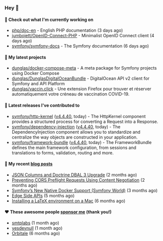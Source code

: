### Hey 👋

#### 👷 Check out what I'm currently working on

- [php/doc-en](https://github.com/php/doc-en) - English PHP documentation (3 days ago)
- [jumbojett/OpenID-Connect-PHP](https://github.com/jumbojett/OpenID-Connect-PHP) - Minimalist OpenID Connect client (4 days ago)
- [symfony/symfony-docs](https://github.com/symfony/symfony-docs) - The Symfony documentation (6 days ago)

#### 🌱 My latest projects

- [dunglas/docker-compose-meta](https://github.com/dunglas/docker-compose-meta) - A meta package for Symfony projects using Docker Compose
- [dunglas/DunglasDigitalOceanBundle](https://github.com/dunglas/DunglasDigitalOceanBundle) - DigitalOcean API v2 client for Symfony and API Platform
- [dunglas/vaccin.click](https://github.com/dunglas/vaccin.click) - Une extension Firefox pour trouver et réserver automatiquement votre créneau de vaccination COVID-19.

#### 🔭 Latest releases I've contributed to

- [symfony/http-kernel](https://github.com/symfony/http-kernel) ([v4.4.40](https://github.com/symfony/http-kernel/releases/tag/v4.4.40), today) - The HttpKernel component provides a structured process for converting a Request into a Response.
- [symfony/dependency-injection](https://github.com/symfony/dependency-injection) ([v4.4.40](https://github.com/symfony/dependency-injection/releases/tag/v4.4.40), today) - The DependencyInjection component allows you to standardize and centralize the way objects are constructed in your application.
- [symfony/framework-bundle](https://github.com/symfony/framework-bundle) ([v4.4.40](https://github.com/symfony/framework-bundle/releases/tag/v4.4.40), today) - The FrameworkBundle defines the main framework configuration, from sessions and translations to forms, validation, routing and more.

#### 📜 My recent [blog posts](https://dunglas.fr)

- [JSON Columns and Doctrine DBAL 3 Upgrade](https://dunglas.fr/2022/01/json-columns-and-doctrine-dbal-3-upgrade/) (2 months ago)
- [Preventing CORS Preflight Requests Using Content Negotiation](https://dunglas.fr/2022/01/preventing-cors-preflight-requests-using-content-negotiation/) (2 months ago)
- [Symfony’s New Native Docker Support (Symfony World)](https://dunglas.fr/2021/12/symfonys-new-native-docker-support-symfony-world/) (3 months ago)
- [Edge Side APIs](https://dunglas.fr/2021/10/edge-side-apis/) (5 months ago)
- [Installing a LaTeX environment on a Mac](https://dunglas.fr/2021/09/installing-a-latex-environment-on-a-mac/) (6 months ago)

#### ❤️ These awesome people [sponsor me](https://github.com/sponsors/dunglas) (thank you!)

- [smtplabs](https://github.com/smtplabs) (1 month ago)
- [yesdevnull](https://github.com/yesdevnull) (1 month ago)
- [Orbitale](https://github.com/Orbitale) (6 months ago)
